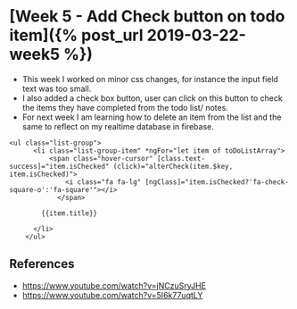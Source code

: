 # [Week 5 - Add Check button on todo item]({% post_url 2019-03-22-week5 %}) 

- This week I worked on minor css changes, for instance the input field text was too small. 
- I also added a check box button, user can click on this button to check the items they have completed from the todo list/     notes.
- For next week I am learning how to delete an item from the list and the same to reflect on my realtime database in firebase.

```
<ul class="list-group">
      <li class="list-group-item" *ngFor="let item of toDoListArray">
          <span class="hover-cursor" [class.text-success]="item.isChecked" (click)="alterCheck(item.$key, item.isChecked)">
              <i class="fa fa-lg" [ngClass]="item.isChecked?'fa-check-square-o':'fa-square'"></i>
            </span>
       
        {{item.title}}
  
      </li>
    </ul>
 ```

## References

- https://www.youtube.com/watch?v=jNCzuSryJHE
- https://www.youtube.com/watch?v=5I6k77uqtLY
